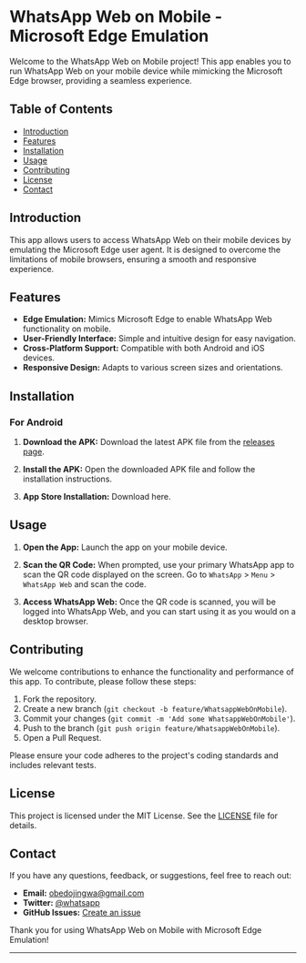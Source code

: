 # WhatsApp Web on Mobile - Microsoft Edge Emulation

Welcome to the WhatsApp Web on Mobile project! This app enables you to run WhatsApp Web on your mobile device while mimicking the Microsoft Edge browser, providing a seamless experience.

## Table of Contents

- [Introduction](#introduction)
- [Features](#features)
- [Installation](#installation)
- [Usage](#usage)
- [Contributing](#contributing)
- [License](#license)
- [Contact](#contact)

## Introduction

This app allows users to access WhatsApp Web on their mobile devices by emulating the Microsoft Edge user agent. It is designed to overcome the limitations of mobile browsers, ensuring a smooth and responsive experience.

## Features

- **Edge Emulation:** Mimics Microsoft Edge to enable WhatsApp Web functionality on mobile.
- **User-Friendly Interface:** Simple and intuitive design for easy navigation.
- **Cross-Platform Support:** Compatible with both Android and iOS devices.
- **Responsive Design:** Adapts to various screen sizes and orientations.

## Installation

### For Android

1. **Download the APK:**
   Download the latest APK file from the [releases page](https://github.com/ObedMelody/WhatsappWebOnMobile/apks).

2. **Install the APK:**
   Open the downloaded APK file and follow the installation instructions.


2. **App Store Installation:**
   Download here.

## Usage

1. **Open the App:**
   Launch the app on your mobile device.

2. **Scan the QR Code:**
   When prompted, use your primary WhatsApp app to scan the QR code displayed on the screen. Go to `WhatsApp` > `Menu` > `WhatsApp Web` and scan the code.

3. **Access WhatsApp Web:**
   Once the QR code is scanned, you will be logged into WhatsApp Web, and you can start using it as you would on a desktop browser.

## Contributing

We welcome contributions to enhance the functionality and performance of this app. To contribute, please follow these steps:

1. Fork the repository.
2. Create a new branch (`git checkout -b feature/WhatsappWebOnMobile`).
3. Commit your changes (`git commit -m 'Add some WhatsappWebOnMobile'`).
4. Push to the branch (`git push origin feature/WhatsappWebOnMobile`).
5. Open a Pull Request.

Please ensure your code adheres to the project's coding standards and includes relevant tests.

## License

This project is licensed under the MIT License. See the [LICENSE](LICENSE) file for details.

## Contact

If you have any questions, feedback, or suggestions, feel free to reach out:

- **Email:** obedojingwa@gmail.com
- **Twitter:** [@whatsapp](https://wa.me/+2348102544186)
- **GitHub Issues:** [Create an issue](https://github.com/ObedMelody/WhatsappWebOnMobile/issues)

Thank you for using WhatsApp Web on Mobile with Microsoft Edge Emulation!

---
